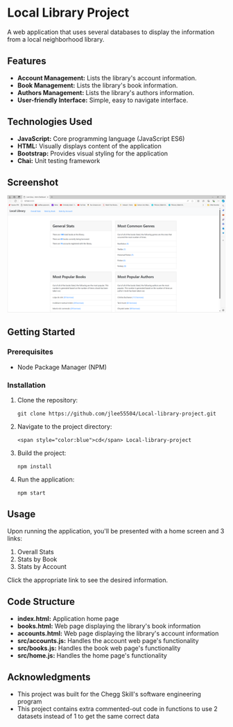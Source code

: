 # Local Library Project

A web application that uses several databases to display the information from a local neighborhood library.

## Features

  - **Account Management:** Lists the library's account information.
  - **Book Management:** Lists the library's book information.
  - **Authors Management:** Lists the library's authors information.
  - **User-friendly Interface:** Simple, easy to navigate interface.

## Technologies Used

  - **JavaScript:** Core programming language (JavaScript ES6)
  - **HTML:** Visually displays content of the application
  - **Bootstrap:** Provides visual styling for the application
  - **Chai:** Unit testing framework

## Screenshot

![Alt text](https://github.com/jlee55504/Local-library-project/blob/main/imgs/Local%20library%20project%20home%20screen%20image.png?raw=true  "Local library project home page")

## Getting Started

  ### Prerequisites
  
   - Node Package Manager (NPM)
  
### Installation

  1. Clone the repository:
     ```
     git clone https://github.com/jlee55504/Local-library-project.git
     ```
  2. Navigate to the project directory:
     ```
     <span style="color:blue">cd</span> Local-library-project
     ```
  3. Build the project:
     ```
     npm install
     ```
  4. Run the application:
     ```
     npm start
     ```

## Usage
Upon running the application, you'll be presented with a home screen and 3 links:
  1. Overall Stats
  2. Stats by Book
  3. Stats by Account

Click the appropriate link to see the desired information.

## Code Structure
  - **index.html:** Application home page
  - **books.html:** Web page displaying the library's book information
  - **accounts.html:** Web page displaying the library's account information
  - **src/accounts.js:** Handles the account web page's functionality
  - **src/books.js:** Handles the book web page's functionality
  - **src/home.js:** Handles the home page's functionality

## Acknowledgments
  - This project was built for the Chegg Skill's software engineering program
  - This project contains extra commented-out code in functions to use 2 datasets instead of 1 to get the same correct data
